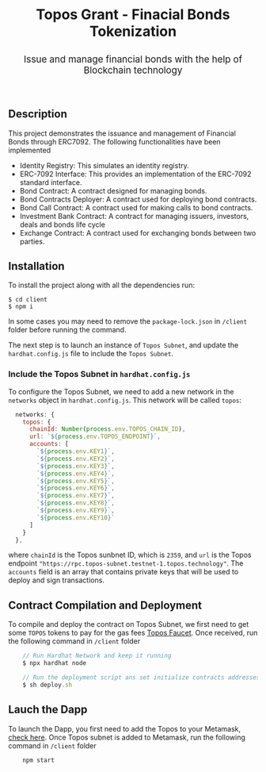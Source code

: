 <div align="center">
  <h3 style="font-size: 2em; font-weight: bolder">
        Topos Grant - Finacial Bonds Tokenization
  </h3>
  <p style="font-size: calc(10px + 0.9vmin)">
    Issue and manage financial bonds with the help of Blockchain technology
  </p>
</div>
<br>

## Description

This project demonstrates the issuance and management of Financial Bonds through ERC7092. The following functionalities have been implemented

- Identity Registry: This simulates an identity registry.
- ERC-7092 Interface: This provides an implementation of the ERC-7092 standard interface.
- Bond Contract: A contract designed for managing bonds.
- Bond Contracts Deployer: A contract used for deploying bond contracts.
- Bond Call Contract: A contract used for making calls to bond contracts.
- Investment Bank Contract: A contract for managing issuers, investors, deals and bonds life cycle
- Exchange Contract: A contract used for exchanging bonds between two parties.

## Installation

To install the project along with all the dependencies run:
```
$ cd client
$ npm i
```

In some cases you may need to remove the `package-lock.json` in `/client` folder before running the command.

The next step is to launch an instance of `Topos Subnet`, and update the `hardhat.config.js` file to include the `Topos Subnet`.

### Include the Topos Subnet in `hardhat.config.js`

To configure the Topos Subnet, we need to add a new network in the `networks` object in `hardhat.config.js`. This network will be called `topos`:

```javascript
  networks: {
    topos: {
      chainId: Number(process.env.TOPOS_CHAIN_ID),
      url: `${process.env.TOPOS_ENDPOINT}`,
      accounts: [
        `${process.env.KEY1}`,
        `${process.env.KEY2}`,
        `${process.env.KEY3}`,
        `${process.env.KEY4}`,
        `${process.env.KEY5}`,
        `${process.env.KEY6}`,
        `${process.env.KEY7}`,
        `${process.env.KEY8}`,
        `${process.env.KEY9}`,
        `${process.env.KEY10}`
      ]
    }
  },
```

where `chainId` is the Topos sunbnet ID, which is `2359`, and `url` is the Topos endpoint `"https://rpc.topos-subnet.testnet-1.topos.technology"`. The `accounts` field is an array that contains private keys that will be used to deploy and sign transactions.

## Contract Compilation and Deployment

To compile and deploy the contract on Topos Subnet, we first need to get some `TOPOS` tokens to pay for the gas fees [Topos Faucet](https://faucet.testnet-1.topos.technology/). Once received, run the following command in `/client` folder

```javascript
    // Run Hardhat Network and keep it running
    $ npx hardhat node

    // Run the deployment script ans set initialize contracts addresses
    $ sh deploy.sh 
```

## Lauch the Dapp

To launch the Dapp, you first need to add the Topos to your Metamask, [check here](https://docs.topos.technology/content/module-2/1-ERC20-Messaging.html). Once Topos subnet is added to Metamask, run the following command in `/client` folder

```
    npm start
```
